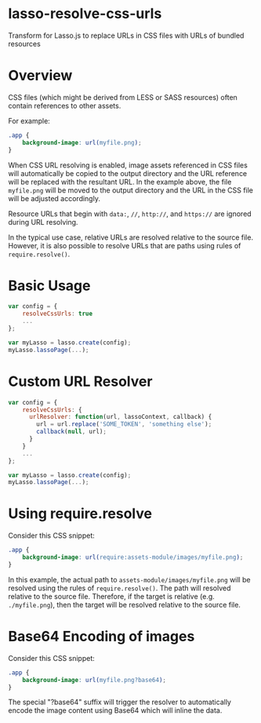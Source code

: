 lasso-resolve-css-urls
==========================

Transform for Lasso.js to replace URLs in CSS files with URLs of bundled resources

# Overview
CSS files (which might be derived from LESS or SASS resources) often contain references to other assets.

For example:
```css
.app {
    background-image: url(myfile.png);
}
```

When CSS URL resolving is enabled, image assets referenced in CSS files will automatically
be copied to the output directory and the URL reference will be replaced with the resultant URL.
In the example above, the file `myfile.png` will be moved to the output directory and the URL in the CSS
file will be adjusted accordingly.

Resource URLs that begin with `data:`, `//`, `http://`, and `https://` are ignored during URL resolving.

In the typical use case, relative URLs are resolved relative to the source file. However, it is also possible
to resolve URLs that are paths using rules of `require.resolve()`.


# Basic Usage

```javascript
var config = {
    resolveCssUrls: true
    ...
};

var myLasso = lasso.create(config);
myLasso.lassoPage(...);
```

# Custom URL Resolver
```javascript
var config = {
    resolveCssUrls: {
      urlResolver: function(url, lassoContext, callback) {
        url = url.replace('SOME_TOKEN', 'something else');
        callback(null, url);
      }
    }
    ...
};

var myLasso = lasso.create(config);
myLasso.lassoPage(...);
```
# Using require.resolve
Consider this CSS snippet:
```css
.app {
    background-image: url(require:assets-module/images/myfile.png);
}
```

In this example, the actual path to `assets-module/images/myfile.png` will
be resolved using the rules of `require.resolve()`.
The path will resolved relative to the source file.
Therefore, if the target is relative (e.g. `./myfile.png`), then the target will be
resolved relative to the source file.

# Base64 Encoding of images
Consider this CSS snippet:
```css
.app {
    background-image: url(myfile.png?base64);
}
```

The special "?base64" suffix will trigger the resolver to automatically encode
the image content using Base64 which will inline the data.
